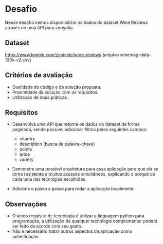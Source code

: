 # Desafio

Nesse desafio iremos disponibilizar os dados do dataset Wine Reviews através de uma API para consulta.

## Dataset

https://www.kaggle.com/zynicide/wine-reviews (arquivo winemag-data-130k-v2.csv)

## Critérios de avaliação

- Qualidade do código e da solução proposta.
- Proximidade da solução com os requisitos.
- Utilização de boas práticas.

## Requisitos

- Desenvolva uma API que retorne os dados do dataset de forma paginada, sendo possível adicionar filtros pelos seguintes campos:
	- country 
	- description  (busca de palavra-chave)
	- points
	- price
	- variety

- Demonstre uma possível arquitetura para essa aplicação para que ela se torne resistente a muitos acessos simultâneos, explicando o porquê de cada uma das tecnolgias escolhidas.

- Adicione o passo a passo para rodar a aplicação localmente.

## Observações

- O único requisito de tecnologia é utilizar a linguagem python para programação, a utilização de qualquer tecnologia complementar poderá ser feito de acordo com seu gosto.
- Não é necessário tratar outros aspectos da aplicação como autenticação.